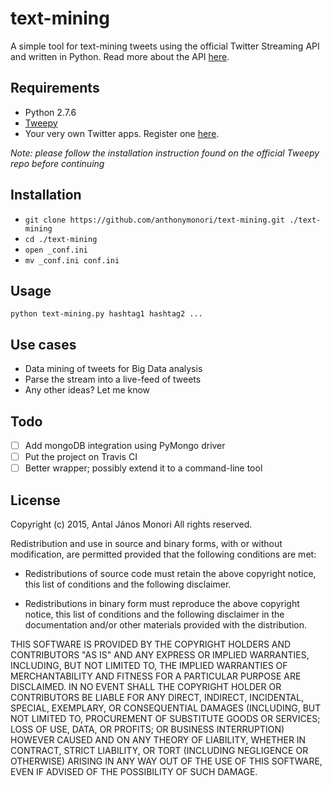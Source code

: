 # text-mining
A simple tool for text-mining tweets using the official Twitter Streaming API and written in Python. Read more about the API [here](https://dev.twitter.com/streaming/overview).

## Requirements
- Python 2.7.6
- [Tweepy](https://github.com/tweepy/tweepy)
- Your very own Twitter apps. Register one [here](https://apps.twitter.com).

_Note: please follow the installation instruction found on the official Tweepy repo before continuing_

## Installation
- ``` git clone https://github.com/anthonymonori/text-mining.git ./text-mining ```
- ``` cd ./text-mining ```
- ``` open _conf.ini ```
- ``` mv _conf.ini conf.ini ```

## Usage
``` python text-mining.py hashtag1 hashtag2 ... ```

## Use cases
- Data mining of tweets for Big Data analysis
- Parse the stream into a live-feed of tweets
- Any other ideas? Let me know

## Todo
- [ ] Add mongoDB integration using PyMongo driver
- [ ] Put the project on Travis CI
- [ ] Better wrapper; possibly extend it to a command-line tool

## License
Copyright (c) 2015, Antal János Monori
All rights reserved.

Redistribution and use in source and binary forms, with or without
modification, are permitted provided that the following conditions are met:

* Redistributions of source code must retain the above copyright notice, this
  list of conditions and the following disclaimer.

* Redistributions in binary form must reproduce the above copyright notice,
  this list of conditions and the following disclaimer in the documentation
  and/or other materials provided with the distribution.

THIS SOFTWARE IS PROVIDED BY THE COPYRIGHT HOLDERS AND CONTRIBUTORS "AS IS"
AND ANY EXPRESS OR IMPLIED WARRANTIES, INCLUDING, BUT NOT LIMITED TO, THE
IMPLIED WARRANTIES OF MERCHANTABILITY AND FITNESS FOR A PARTICULAR PURPOSE ARE
DISCLAIMED. IN NO EVENT SHALL THE COPYRIGHT HOLDER OR CONTRIBUTORS BE LIABLE
FOR ANY DIRECT, INDIRECT, INCIDENTAL, SPECIAL, EXEMPLARY, OR CONSEQUENTIAL
DAMAGES (INCLUDING, BUT NOT LIMITED TO, PROCUREMENT OF SUBSTITUTE GOODS OR
SERVICES; LOSS OF USE, DATA, OR PROFITS; OR BUSINESS INTERRUPTION) HOWEVER
CAUSED AND ON ANY THEORY OF LIABILITY, WHETHER IN CONTRACT, STRICT LIABILITY,
OR TORT (INCLUDING NEGLIGENCE OR OTHERWISE) ARISING IN ANY WAY OUT OF THE USE
OF THIS SOFTWARE, EVEN IF ADVISED OF THE POSSIBILITY OF SUCH DAMAGE.
